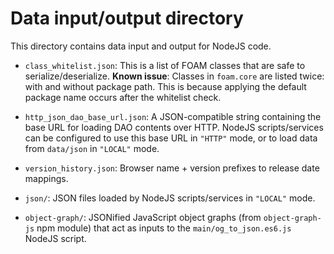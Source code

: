 # Data input/output directory

This directory contains data input and output for NodeJS code.

- `class_whitelist.json`: This is a list of FOAM classes that are safe to
  serialize/deserialize. **Known issue**: Classes in `foam.core` are listed
  twice: with and without package path. This is because applying the default
  package name occurs after the whitelist check.

- `http_json_dao_base_url.json`: A JSON-compatible string containing the base
  URL for loading DAO contents over HTTP. NodeJS scripts/services can be
  configured to use this base URL in `"HTTP"` mode, or to load data from
  `data/json` in `"LOCAL"` mode.

- `version_history.json`: Browser name + version prefixes to release date
  mappings.

- `json/`: JSON files loaded by NodeJS scripts/services in `"LOCAL"` mode.

- `object-graph/`: JSONified JavaScript object graphs (from `object-graph-js`
  npm module) that act as inputs to the `main/og_to_json.es6.js` NodeJS script.
